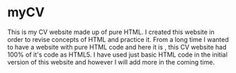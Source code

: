 # myCV
This is my CV website made up of pure HTML.
I created this website in order to revise concepts of HTML and practice it.
From a long time I wanted to have a website with pure HTML code and here it is , this CV website had 100% of it's code as HTML5.
I have used just basic HTML code in the initial version of this website and however I will add more in the coming time.
